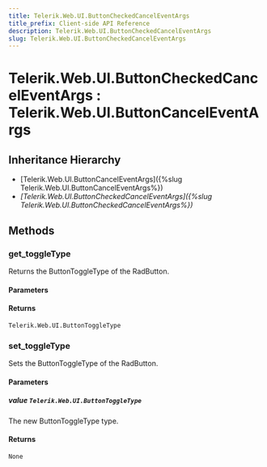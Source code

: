 ```yaml
---
title: Telerik.Web.UI.ButtonCheckedCancelEventArgs
title_prefix: Client-side API Reference
description: Telerik.Web.UI.ButtonCheckedCancelEventArgs
slug: Telerik.Web.UI.ButtonCheckedCancelEventArgs
---
```


# Telerik.Web.UI.ButtonCheckedCancelEventArgs : Telerik.Web.UI.ButtonCancelEventArgs 

## Inheritance Hierarchy

* [Telerik.Web.UI.ButtonCancelEventArgs]({%slug Telerik.Web.UI.ButtonCancelEventArgs%})
* *[Telerik.Web.UI.ButtonCheckedCancelEventArgs]({%slug Telerik.Web.UI.ButtonCheckedCancelEventArgs%})*


## Methods

###  get_toggleType

Returns the ButtonToggleType of the RadButton.

#### Parameters

#### Returns

`Telerik.Web.UI.ButtonToggleType` 

### set_toggleType

Sets the ButtonToggleType of the RadButton.

#### Parameters

##### value `Telerik.Web.UI.ButtonToggleType` 

The new ButtonToggleType type.

#### Returns

`None` 


